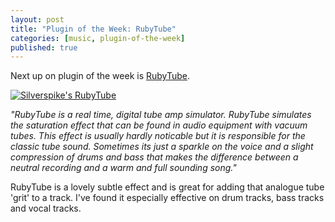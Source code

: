 ```yaml
---
layout: post
title: "Plugin of the Week: RubyTube"
categories: [music, plugin-of-the-week]
published: true
---
```


Next up on plugin of the week is [RubyTube][rubytubelink].

[![Silverspike's RubyTube][rubytubeimage]][rubytubelink]

[rubytubelink]: http://www.silverspike.com/?Products:RubyTube
[rubytubeimage]: /wp-content/uploads/2007/04/rubytube.png "Silverspike's RubyTube"

*"RubyTube is a real time, digital tube amp simulator. RubyTube simulates the saturation effect that can be found in audio equipment with vacuum tubes. This effect is usually hardly noticable but it is responsible for the classic tube sound. Sometimes its just a sparkle on the voice and a slight compression of drums and bass that makes the difference between a neutral recording and a warm and full sounding song."*

RubyTube is a lovely subtle effect and is great for adding that analogue tube 'grit' to a track. I've found it especially effective on drum tracks, bass tracks and vocal tracks.
